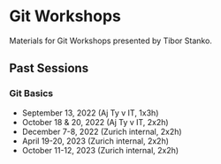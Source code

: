# Git Workshops

Materials for Git Workshops presented by Tibor Stanko.

## Past Sessions

### Git Basics
- September 13, 2022 (Aj Ty v IT, 1x3h)
- October 18 & 20, 2022 (Aj Ty v IT, 2x2h)
- December 7-8, 2022 (Zurich internal, 2x2h)
- April 19-20, 2023 (Zurich internal, 2x2h)
- October 11-12, 2023 (Zurich internal, 2x2h)
